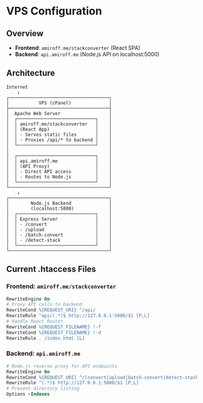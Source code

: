 # VPS Configuration

## Overview
- **Frontend**: `amiroff.me/stackconverter` (React SPA)
- **Backend**: `api.amiroff.me` (Node.js API on localhost:5000)

## Architecture

```
Internet
    ↓
┌─────────────────────────────────────┐
│           VPS (cPanel)              │
├─────────────────────────────────────┤
│  Apache Web Server                  │
│  ┌─────────────────────────────┐    │
│  │ amiroff.me/stackconverter   │    │
│  │ (React App)                 │    │
│  │ - Serves static files       │    │
│  │ - Proxies /api/* to backend │    │
│  └─────────────────────────────┘    │
│                                     │
│  ┌─────────────────────────────┐    │
│  │ api.amiroff.me              │    │
│  │ (API Proxy)                 │    │
│  │ - Direct API access         │    │
│  │ - Routes to Node.js         │    │
│  └─────────────────────────────┘    │
└─────────────────────────────────────┘
    ↓
┌─────────────────────────────────────┐
│        Node.js Backend              │
│        (localhost:5000)             │
│  ┌─────────────────────────────┐    │
│  │ Express Server              │    │
│  │ - /convert                  │    │
│  │ - /upload                   │    │
│  │ - /batch-convert            │    │
│  │ - /detect-stack             │    │
│  └─────────────────────────────┘    │
└─────────────────────────────────────┘
```

## Current .htaccess Files

### Frontend: `amiroff.me/stackconverter`
```apache
RewriteEngine On
# Proxy API calls to backend
RewriteCond %{REQUEST_URI} ^/api/
RewriteRule ^api/(.*)$ http://127.0.0.1:5000/$1 [P,L]
# Handle React Router
RewriteCond %{REQUEST_FILENAME} !-f
RewriteCond %{REQUEST_FILENAME} !-d
RewriteRule . /index.html [L]
```

### Backend: `api.amiroff.me`
```apache
# Node.js reverse proxy for API endpoints
RewriteEngine On
RewriteCond %{REQUEST_URI} ^/(convert|upload|batch-convert|detect-stack)
RewriteRule ^(.*)$ http://127.0.0.1:5000/$1 [P,L]
# Prevent directory listing
Options -Indexes
```
